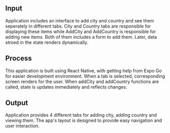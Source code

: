 ## Input

Application includes an interface to add city and country and see them seperately in different tabs. City and Country tabs are responsible for displaying these items while AddCity and AddCountry is responsible for adding new items. Both of them includes a form to add them. Later, data stroed in the state renders dynamically.

## Process

This application is built using React Native, with getting help from Expo Go for easier development environment. When a tab is selected, corresponding screen renders for the user. When addCity and addCountry functions are called, state is updates immediately and reflects changes.

## Output

Application provides 4 different tabs for adding city, adding country and viewing them. The app's layout is designed to provide easy navigation and user interaction.